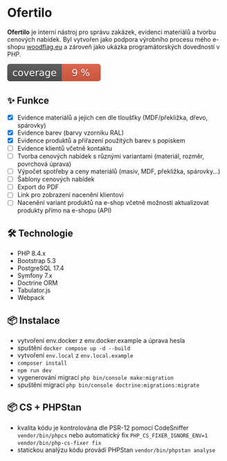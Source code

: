 # Ofertilo

**Ofertilo** je interní nástroj pro správu zakázek, evidenci materiálů a tvorbu cenových nabídek. Byl vytvořen jako podpora výrobního procesu mého e-shopu [woodflag.eu](https://woodflag.eu) a zároveň jako ukázka programátorských dovedností v PHP.

![Coverage](https://github.com/BigOHenry/ofertilo/blob/image-data/coverage.svg)

## ✨ Funkce
- [x] Evidence materiálů a jejich cen dle tloušťky (MDF/překližka, dřevo, spárovky)
- [x] Evidence barev (barvy vzorníku RAL)
- [x] Evidence produktů a přiřazení použitých barev s popiskem
- [ ] Evidence klientů včetně kontaktu
- [ ] Tvorba cenových nabídek s různými variantami (materiál, rozměr, povrchová úprava)
- [ ] Výpočet spotřeby a ceny materiálů (masiv, MDF, překližka, spárovky...)
- [ ] Šablony cenových nabídek
- [ ] Export do PDF
- [ ] Link pro zobrazení nacenění klientovi
- [ ] Nacenění variant produktů na e-shop včetně možnosti aktualizovat produkty přímo na e-shopu (API)

## 🛠️ Technologie
- PHP 8.4.x
- Bootstrap 5.3
- PostgreSQL 17.4
- Symfony 7.x
- Doctrine ORM
- Tabulator.js
- Webpack

## 📦 Instalace

- vytvoření env.docker z env.docker.example a úprava hesla
- spuštění `docker compose up -d --build`
- vytvoření `env.local` z `env.local.example`
- `composer install`
- `npm run dev`
- vygenerování migrací `php bin/console make:migration`
- spuštění mígrací `php bin/console doctrine:migrations:migrate`

## 📦 CS + PHPStan

- kvalita kódu je kontrolována dle PSR-12 pomocí CodeSniffer `vendor/bin/phpcs` nebo automatický fix `PHP_CS_FIXER_IGNORE_ENV=1 vendor/bin/php-cs-fixer fix`
- statickou analýzu kódu provádí PHPStan `vendor/bin/phpstan analyse`
